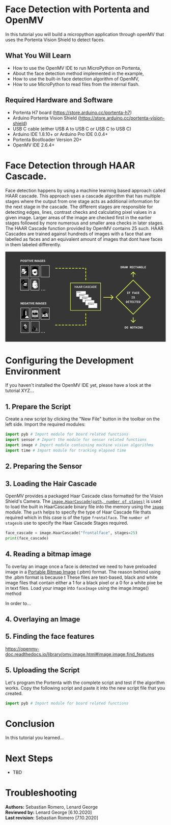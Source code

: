 # Face Detection with Portenta and OpenMV
In this tutorial you will build a micropython application through openMV that uses the Portenta Vision Shield to    detect faces. 

## What You Will Learn
- How to use the OpenMV IDE to run MicroPython on Portenta,
- About the face detection method implemented in the example, 
- How to use the built-in face detection algorithm of OpenMV,
- How to use MicroPython to read files from the internal flash.

## Required Hardware and Software
- Portenta H7 board (<https://store.arduino.cc/portenta-h7>)
- Arduino Portenta Vision Shield (https://store.arduino.cc/portenta-vision-shield)
- USB C cable (either USB A to USB C or USB C to USB C)
- Arduino IDE 1.8.10+  or Arduino Pro IDE 0.0.4+ 
- Portenta Bootloader Version 20+
- OpenMV IDE 2.6.4+

# Face Detection through HAAR Cascade. 

Face detection happens by using a machine learning based approach called HAAR cascade. This approach uses a cascade algorithm that has multiple stages where the output from one stage acts as additional information for the next stage in the cascade. The different stages are responsible for detecting edges, lines, contrast checks and calculating pixel values in a given image. Larger areas of the image are checked first in the earlier stages followed by more numerous and smaller area checks in later stages. The HAAR Cascade function provided by OpenMV contains 25 such. HAAR Cascades are trained against hundreds of images with a face that are labelled as faces and an equivalent amount of images that dont have faces in them labeled differently. 

![The HAAR Cascade Process](assets/por_openmv_haar_cascade.svg)

# Configuring the Development Environment

If you haven't installed the OpenMV IDE yet, please have a look at the tutorial XYZ...

## 1. Prepare the Script

Create a new script by clicking the "New File" button in the toolbar on the left side. Import the required modules:

```py
import pyb # Import module for board related functions
import sensor # Import the module for sensor related functions
import image # Import module containing machine vision algorithms
import time # Import module for tracking elapsed time
```

## 2. Preparing the Sensor



## 3. Loading the Hair Cascade 

OpenMV provides a packaged Haar Cascade class formatted for the Vision Shield's Camera. The [`image.HaarCascade(path, number of stages)`](https://docs.openmv.io/library/omv.image.html#class-haarcascade-feature-descriptor) is used to load the built in HaarCascade binary file into the memory using the [`image`](https://docs.openmv.io/library/omv.image.html#) module. The `path` helps to specify the type of Haar Cascade file thats required which in this case is of the type `frontalface`. The `number of stages`is use to specify the Haar Cascade Stages required. 

```python
face_cascade = image.HaarCascade("frontalface", stages=25)
print(face_cascade)
```

## 4. Reading a bitmap image

To overlay an image once a face is detected we need to have preloaded image in a [Portable Bitmap Image](https://en.wikipedia.org/wiki/Netpbm) (.pbm) format. The reason behind using the .pbm format is because t These files are text-based, black and white image files that contain either a 1 for a black pixel or a 0 for a white pixe be in text files.  Load your image into `faceImage` using the image.Image() method 

In order to...

## 4. Overlaying an Image
## 5. Finding the face features

https://openmv-doc.readthedocs.io/library/omv.image.html#image.image.find_features

## 5. Uploading the Script
Let's program the Portenta with the complete script and test if the algorithm works. Copy the following script and paste it into the new script file that you created.

```py
import pyb # Import module for board related functions


```

# Conclusion

In this tutorial you learned...

# Next Steps
-   TBD

# Troubleshooting


**Authors:** Sebastian Romero, Lenard George  
**Reviewed by:** Lenard George [6.10.2020]  
**Last revision:** Sebastian Romero [7.10.2020]